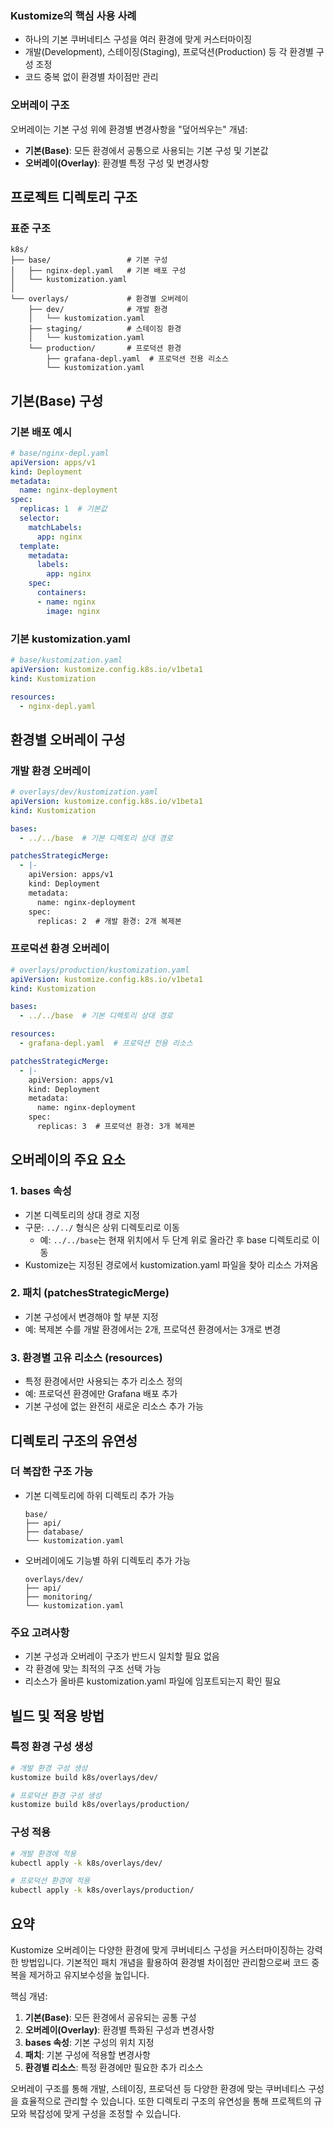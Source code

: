 ### Kustomize의 핵심 사용 사례

- 하나의 기본 쿠버네티스 구성을 여러 환경에 맞게 커스터마이징
- 개발(Development), 스테이징(Staging), 프로덕션(Production) 등 각 환경별 구성 조정
- 코드 중복 없이 환경별 차이점만 관리

### 오버레이 구조

오버레이는 기본 구성 위에 환경별 변경사항을 "덮어씌우는" 개념:

- **기본(Base)**: 모든 환경에서 공통으로 사용되는 기본 구성 및 기본값
- **오버레이(Overlay)**: 환경별 특정 구성 및 변경사항

## 프로젝트 디렉토리 구조

### 표준 구조

```
k8s/
├── base/                 # 기본 구성
│   ├── nginx-depl.yaml   # 기본 배포 구성
│   └── kustomization.yaml
│
└── overlays/             # 환경별 오버레이
    ├── dev/              # 개발 환경
    │   └── kustomization.yaml
    ├── staging/          # 스테이징 환경
    │   └── kustomization.yaml
    └── production/       # 프로덕션 환경
        ├── grafana-depl.yaml  # 프로덕션 전용 리소스
        └── kustomization.yaml
```

## 기본(Base) 구성

### 기본 배포 예시

```yaml
# base/nginx-depl.yaml
apiVersion: apps/v1
kind: Deployment
metadata:
  name: nginx-deployment
spec:
  replicas: 1  # 기본값
  selector:
    matchLabels:
      app: nginx
  template:
    metadata:
      labels:
        app: nginx
    spec:
      containers:
      - name: nginx
        image: nginx
```

### 기본 kustomization.yaml

```yaml
# base/kustomization.yaml
apiVersion: kustomize.config.k8s.io/v1beta1
kind: Kustomization

resources:
  - nginx-depl.yaml
```

## 환경별 오버레이 구성

### 개발 환경 오버레이

```yaml
# overlays/dev/kustomization.yaml
apiVersion: kustomize.config.k8s.io/v1beta1
kind: Kustomization

bases:
  - ../../base  # 기본 디렉토리 상대 경로

patchesStrategicMerge:
  - |-
    apiVersion: apps/v1
    kind: Deployment
    metadata:
      name: nginx-deployment
    spec:
      replicas: 2  # 개발 환경: 2개 복제본
```

### 프로덕션 환경 오버레이

```yaml
# overlays/production/kustomization.yaml
apiVersion: kustomize.config.k8s.io/v1beta1
kind: Kustomization

bases:
  - ../../base  # 기본 디렉토리 상대 경로

resources:
  - grafana-depl.yaml  # 프로덕션 전용 리소스

patchesStrategicMerge:
  - |-
    apiVersion: apps/v1
    kind: Deployment
    metadata:
      name: nginx-deployment
    spec:
      replicas: 3  # 프로덕션 환경: 3개 복제본
```

## 오버레이의 주요 요소

### 1. bases 속성

- 기본 디렉토리의 상대 경로 지정
- 구문: `../../` 형식은 상위 디렉토리로 이동
    - 예: `../../base`는 현재 위치에서 두 단계 위로 올라간 후 base 디렉토리로 이동
- Kustomize는 지정된 경로에서 kustomization.yaml 파일을 찾아 리소스 가져옴

### 2. 패치 (patchesStrategicMerge)

- 기본 구성에서 변경해야 할 부분 지정
- 예: 복제본 수를 개발 환경에서는 2개, 프로덕션 환경에서는 3개로 변경

### 3. 환경별 고유 리소스 (resources)

- 특정 환경에서만 사용되는 추가 리소스 정의
- 예: 프로덕션 환경에만 Grafana 배포 추가
- 기본 구성에 없는 완전히 새로운 리소스 추가 가능

## 디렉토리 구조의 유연성

### 더 복잡한 구조 가능

- 기본 디렉토리에 하위 디렉토리 추가 가능
    
    ```
    base/
    ├── api/
    ├── database/
    └── kustomization.yaml
    ```
    
- 오버레이에도 기능별 하위 디렉토리 추가 가능
    
    ```
    overlays/dev/
    ├── api/
    ├── monitoring/
    └── kustomization.yaml
    ```
    

### 주요 고려사항

- 기본 구성과 오버레이 구조가 반드시 일치할 필요 없음
- 각 환경에 맞는 최적의 구조 선택 가능
- 리소스가 올바른 kustomization.yaml 파일에 임포트되는지 확인 필요

## 빌드 및 적용 방법

### 특정 환경 구성 생성

```bash
# 개발 환경 구성 생성
kustomize build k8s/overlays/dev/

# 프로덕션 환경 구성 생성
kustomize build k8s/overlays/production/
```

### 구성 적용

```bash
# 개발 환경에 적용
kubectl apply -k k8s/overlays/dev/

# 프로덕션 환경에 적용
kubectl apply -k k8s/overlays/production/
```

## 요약

Kustomize 오버레이는 다양한 환경에 맞게 쿠버네티스 구성을 커스터마이징하는 강력한 방법입니다. 기본적인 패치 개념을 활용하여 환경별 차이점만 관리함으로써 코드 중복을 제거하고 유지보수성을 높입니다.

핵심 개념:

1. **기본(Base)**: 모든 환경에서 공유되는 공통 구성
2. **오버레이(Overlay)**: 환경별 특화된 구성과 변경사항
3. **bases 속성**: 기본 구성의 위치 지정
4. **패치**: 기본 구성에 적용할 변경사항
5. **환경별 리소스**: 특정 환경에만 필요한 추가 리소스

오버레이 구조를 통해 개발, 스테이징, 프로덕션 등 다양한 환경에 맞는 쿠버네티스 구성을 효율적으로 관리할 수 있습니다. 또한 디렉토리 구조의 유연성을 통해 프로젝트의 규모와 복잡성에 맞게 구성을 조정할 수 있습니다.